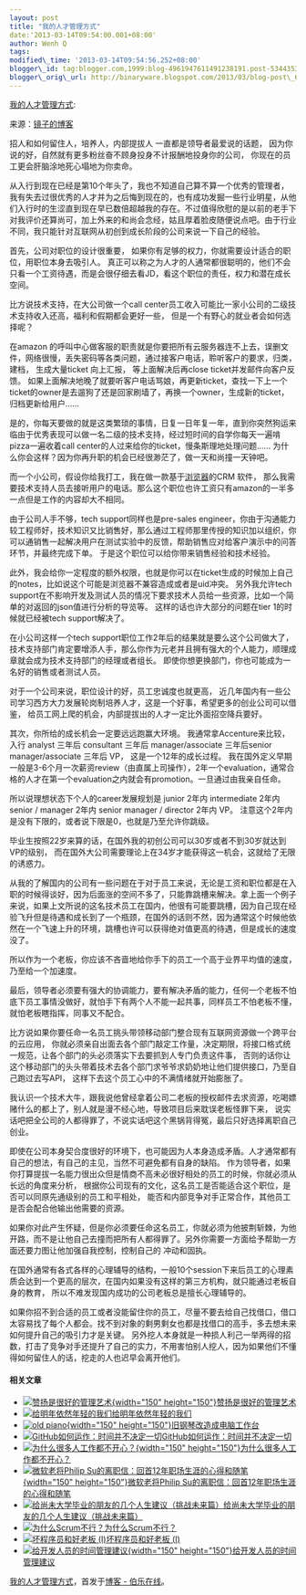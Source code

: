 ```yaml
--- 
layout: post 
title: "我的人才管理方式" 
date:'2013-03-14T09:54:00.001+08:00' 
author: Wenh Q
tags:
modified\_time: '2013-03-14T09:54:56.252+08:00' 
blogger\_id: tag:blogger.com,1999:blog-4961947611491238191.post-53443538135524944
blogger\_orig\_url: http://binaryware.blogspot.com/2013/03/blog-post\_6179.html
---
```

[我的人才管理方式](http://blog.jobbole.com/35876/?utm_source=rss&utm_medium=rss&utm_campaign=%25e6%2588%2591%25e7%259a%2584%25e4%25ba%25ba%25e6%2589%258d%25e7%25ae%25a1%25e7%2590%2586%25e6%2596%25b9%25e5%25bc%258f):

来源：[镜子的博客](http://blog.sina.com.cn/s/blog_64a726b80101dyf5.html)

招人和如何留住人，培养人，内部提拔人 一直都是领导者最爱说的话题，
因为你说的好，自然就有更多粉丝奋不顾身投身不计报酬地投身你的公司，
你现在的员工更会肝脑涂地死心塌地为你卖命。

从入行到现在已经是第10个年头了，我也不知道自己算不算一个优秀的管理者，我有失去过很优秀的人才并为之后悔到现在的，也有成功发掘一些行业明星，从他们入行时的生涩直到现在早已数倍超越我的存在。不过值得欣慰的是以前的老手下对我评价还算尚可，加上外来的和尚会念经，姑且厚着脸皮随便说点吧。由于行业不同，我只能针对互联网从初创到成长阶段的公司来说一下自己的经验。

首先，公司对职位的设计很重要，
如果你有足够的权力，你就需要设计适合的职位，用职位本身去吸引人。
真正可以称之为人才的人通常都很聪明的，他们不会只看一个工资待遇，而是会很仔细去看JD，看这个职位的责任，权力和潜在成长空间。

比方说技术支持，在大公司做一个call
center员工收入可能比一家小公司的二级技术支持收入还高，福利和假期都会更好一些，
但是一个有野心的就业者会如何选择呢？

在amazon
的呼叫中心做客服的职责就是你要把所有云服务器连不上去，误删文件，网络很慢，丢失密码等各类问题，通过接客户电话，聆听客户的要求，归类，建档，
生成大量ticket 向上汇报， 等上面解决后再close ticket并发邮件向客户反馈。
如果上面解决地晚了就要听客户电话骂娘，再更新ticket，查找一下上一个ticket的owner是去遛狗了还是回家刷墙了，再换一个owner，生成新的ticket，归档更新给用户……

是的，你每天要做的就是这类繁琐的事情，日复一日年复一年，直到你突然狗运来临由于优秀表现可以做一名二级的技术支持，经过短时间的自学你每天一遍啃pizza一遍收着call
center的人过来给你的ticket，慢条斯理地处理问题……
为什么你会这样？因为你再升职的机会已经很渺茫了，做一天和尚撞一天钟吧。

而一个小公司，假设你给我打工，我在做一款基于[浏览器](http://blog.jobbole.com/12749/ "浏览器")的CRM
软件，
那么我需要技术支持人员去接听用户的电话。那么这个职位也许工资只有amazon的一半多一点但是工作的内容却大不相同。

由于公司人手不够，tech support同样也是pre-sales
engineer，你由于沟通能力较工程师好，技术知识又比销售好，那么通过工程师那里传授的知识加以组织，你可以通销售一起解决用户在测试实验中的反馈，帮助销售应对给客户演示中的问答环节，并最终完成下单。
于是这个职位可以给你带来销售经验和技术经验。

此外，我会给你一定程度的额外权限，也就是你可以在ticket生成的时候加上自己的notes，比如说这个可能是浏览器不兼容造成或者是uid冲突。
另外我允许tech
support在不影响开发及测试人员的情况下要求技术人员给一些资源，比如一个简单的对返回的json值进行分析的导览等。
这样的话也许大部分的问题在tier 1的时候就已经被tech support解决了。

在小公司这样一个tech
support职位工作2年后的结果就是要么这个公司做大了，技术支持部门肯定要增添人手，那么你作为元老并且拥有强大的个人能力，顺理成章就会成为技术支持部门的经理或者组长。
即使你想更换部门，你也可能成为一名好的销售或者测试人员。

对于一个公司来说，职位设计的好，员工忠诚度也就更高，
近几年国内有一些公司学习西方大力发展轮岗制培养人才，这是一个好事，希望更多的创业公司可以借鉴，
给员工网上爬的机会，内部提拔出的人才一定比外面招空降兵要好。

其次，你所给的成长机会一定要远远跑赢大环境。 我通常拿Accenture来比较，
入行 analyst 三年后 consultant 三年后 manager/associate 三年后senior
manager/associate 三年后 VP， 这是一个12年的成长过程。
我在国外定义早期一般是3-6个月一次薪资review（由直属上司操作），2年一个evaluation，通常合格的人才在第一个evaluation之内就会有promotion。一旦通过由我亲自任命。

所以说理想状态下个人的career发展规划是 junior 2年内 intermediate 2年内
senior / manager 2年内 senior manager / director 2年内 VP。
注意这个2年内是没有下限的，或者说下限是0，也就是乃至允许你跳级。

毕业生按照22岁来算的话，在国外我的初创公司可以30岁或者不到30岁就达到VP的级别，
而在国外大公司需要理论上在34岁才能获得这一机会，这就给了无限的诱惑力。

从我的了解国内的公司有一些问题在于对于员工来说，无论是工资和职位都是在入职的时候得谈好，因为后面涨的空间不多了，只能靠跳槽来解决。拿上面一个例子来说，如果上文所说的这名技术员工在国内，他很有可能要跳槽，因为自己现在经验飞升但是待遇和成长到了一个瓶颈，在国外的话则不然，因为通常这个时候他依然在一个飞速上升的环境，跳槽也许可以获得绝对值更高的待遇，但是成长的速度没了。

所以作为一个老板，你应该不吝啬地给你手下的员工一个高于业界平均值的速度，乃至给一个加速度。

最后，领导者必须要有强大的协调能力，要有解决矛盾的能力，任何一个老板不怕底下员工事情没做好，就怕手下有两个人不能一起共事，同样员工不怕老板不懂，就怕老板瞎指挥，同事又不配合。

比方说如果你要任命一名员工挑头带领移动部门整合现有互联网资源做一个跨平台的云应用，
你就必须亲自出面去各个部门敲定工作量，决定期限，将接口格式统一规范，让各个部门的头必须落实下去要抓到人专门负责这件事，
否则的话你让这个移动部门的头头带着技术去各个部门求爷爷求奶奶地让他们提供接口，乃至自己跑过去写API，
这样下去这个员工心中的不满情绪就开始膨胀了。

我认识一个技术大牛，跟我说他曾经拿着公司二老板的授权邮件去求资源，吃喝嫖赌什么的都上了，别人就是漫不经心地，导致项目后来耽误老板怪罪下来，
说实话吧把全公司的人都得罪了，不说实话吧这个黑锅背得冤，最后只好选择离职自己创业。

即使在公司本身契合度很好的环境下，也可能因为人本身造成矛盾。人才通常都有自己的想法，有自己的主见，当然不可避免都有自身的缺陷。
作为领导者，如果你打算提拔一名能力很出众但是情商不高未必很好相处的员工的时候，你就必须从长远的角度来分析，
根据你公司现有的文化，这名员工是否能适合这个职位，是否可以同原先通级别的员工和平相处，
能否和内部竞争对手正常合作，其他员工是否会配合他输出他需要的资源。

如果你对此产生怀疑，但是你必须要任命这名员工，你就必须为他披荆斩棘，为他开路，而不是让他自己去撞而把所有人都得罪了。另外你需要一方面给予帮助一方面还要力图让他加强自我控制，控制自己的
冲动和固执。

在国外通常有各式各样的心理辅导的结构，一般10个session下来后员工的心理素质会达到一个更高的层次，在国内如果没有这样的第三方机构，就只能通过老板自身的教育，
所以不难发现国内成功的公司老板总是擅长心理辅导的。

如果你招不到合适的员工或者没能留住你的员工，尽量不要去给自己找借口，借口太容易找了每个人都会。找不到对象的剩男剩女也都是找借口的高手，多去想未来如何提升自己的吸引力才是关键。
另外挖人本身就是一种损人利己一举两得的招数，打击了竞争对手还提升了自己的实力，不用害怕别人挖人，因为如果他们不懂得如何留住人的话，挖走的人也迟早会离开他们。


#### 相关文章

-   [![赞扬是很好的管理艺术](http://blog.jobbole.com/wp-content/uploads/2012/07/Praised-the-good-art-of-management-150x150.jpg){width="150"
    height="150"}](http://blog.jobbole.com/24061/)[赞扬是很好的管理艺术](http://blog.jobbole.com/24061/)
-   [![给明年依然年轻的我们](http://blog.jobbole.com/wp-content/uploads/2013/03/time-management-clock3-150x150.jpg)](http://blog.jobbole.com/19828/)[给明年依然年轻的我们](http://blog.jobbole.com/19828/)
-   [![old
    piano](http://blog.jobbole.com/wp-content/uploads/2012/08/old-piano-150x150.jpg){width="150"
    height="150"}](http://blog.jobbole.com/24708/)[旧钢琴改造成电脑工作台](http://blog.jobbole.com/24708/)
-   [![GitHub如何运作：时间并不决定一切](http://blog.jobbole.com/wp-content/uploads/2011/11/github-logo.jpg)](http://blog.jobbole.com/6492/)[GitHub如何运作：时间并不决定一切](http://blog.jobbole.com/6492/)
-   [![为什么很多人工作都不开心？](http://blog.jobbole.com/wp-content/uploads/2013/02/22175909-a0a23f56fddd4984bd52999bff5b996d-150x150.jpg){width="150"
    height="150"}](http://blog.jobbole.com/34104/)[为什么很多人工作都不开心？](http://blog.jobbole.com/34104/)
-   [![微软老将Philip
    Su的离职信：回首12年职场生涯的心得和随笔](http://blog.jobbole.com/wp-content/uploads/2013/03/microsoft-philip-su-01-150x150.jpg){width="150"
    height="150"}](http://blog.jobbole.com/34822/)[微软老将Philip
    Su的离职信：回首12年职场生涯的心得和随笔](http://blog.jobbole.com/34822/)
-   [![给尚未大学毕业的朋友的几个人生建议（挑战未来篇）](http://blog.jobbole.com/wp-content/uploads/2013/02/career10-150x150.jpg)](http://blog.jobbole.com/616/)[给尚未大学毕业的朋友的几个人生建议（挑战未来篇）](http://blog.jobbole.com/616/)
-   [![为什么Scrum不行？](http://blog.jobbole.com/wp-content/plugins/wordpress-23-related-posts-plugin/static/thumbs/13.jpg)](http://blog.jobbole.com/1123/)[为什么Scrum不行？](http://blog.jobbole.com/1123/)
-   [![坏程序员和好老板 (I)](http://blog.jobbole.com/wp-content/uploads/2011/11/team-management-logo.jpg)](http://blog.jobbole.com/25016/)[坏程序员和好老板 (I)](http://blog.jobbole.com/25016/)
-   [![给开发人员的时间管理建议](http://blog.jobbole.com/wp-content/uploads/2012/07/156_120726095319_1-150x150.jpg){width="150"
    height="150"}](http://blog.jobbole.com/24366/)[给开发人员的时间管理建议](http://blog.jobbole.com/24366/)

[我的人才管理方式](http://blog.jobbole.com/35876/)，首发于[博客 -
伯乐在线](http://blog.jobbole.com/)。
